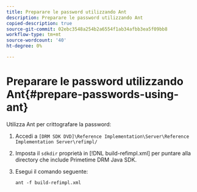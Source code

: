 ```yaml
---
title: Preparare le password utilizzando Ant
description: Preparare le password utilizzando Ant
copied-description: true
source-git-commit: 02ebc3548a254b2a6554f1ab34afbb3ea5f09bb8
workflow-type: tm+mt
source-wordcount: '40'
ht-degree: 0%

---
```


# Preparare le password utilizzando Ant{#prepare-passwords-using-ant}

Utilizza Ant per crittografare la password:

1. Accedi a `[DRM SDK DVD]\Reference Implementation\Server\Reference Implementation Server\refimpl/`
1. Imposta il `sdkdir` proprietà in [!DNL build-refimpl.xml] per puntare alla directory che include Primetime DRM Java SDK.
1. Esegui il comando seguente:

   ```
   ant -f build-refimpl.xml
   ```
